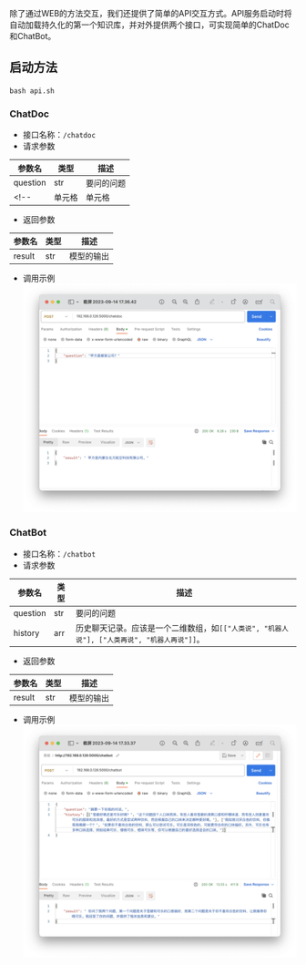 除了通过WEB的方法交互，我们还提供了简单的API交互方式。API服务启动时将自动加载持久化的第一个知识库，并对外提供两个接口，可实现简单的ChatDoc和ChatBot。

## 启动方法
`bash api.sh`


### ChatDoc

- 接口名称：`/chatdoc`
- 请求参数

|  参数名   | 类型  | 描述 |
|  ----  | ----  |  --- |
| question  | str | 要问的问题 |
<!-- | 单元格  | 单元格 | 是的 | -->

- 返回参数

|  参数名   | 类型  | 描述 |
|  ----  | ----  |  --- |
| result  | str | 模型的输出 |

- 调用示例
![Alt text](<../imgs/截屏2023-09-20 16.17.08.png>)

### ChatBot

- 接口名称：`/chatbot`
- 请求参数

|  参数名   | 类型  | 描述 |
|  ----  | ----  |  --- |
| question  | str | 要问的问题 |
| history  | arr | 历史聊天记录。应该是一个二维数组，如`[["人类说", "机器人说"], ["人类再说", "机器人再说"]]`。|

- 返回参数

|  参数名   | 类型  | 描述 |
|  ----  | ----  |  --- |
| result  | str | 模型的输出 |

- 调用示例
![Alt text](<../imgs/截屏2023-09-20 16.26.02.png>)